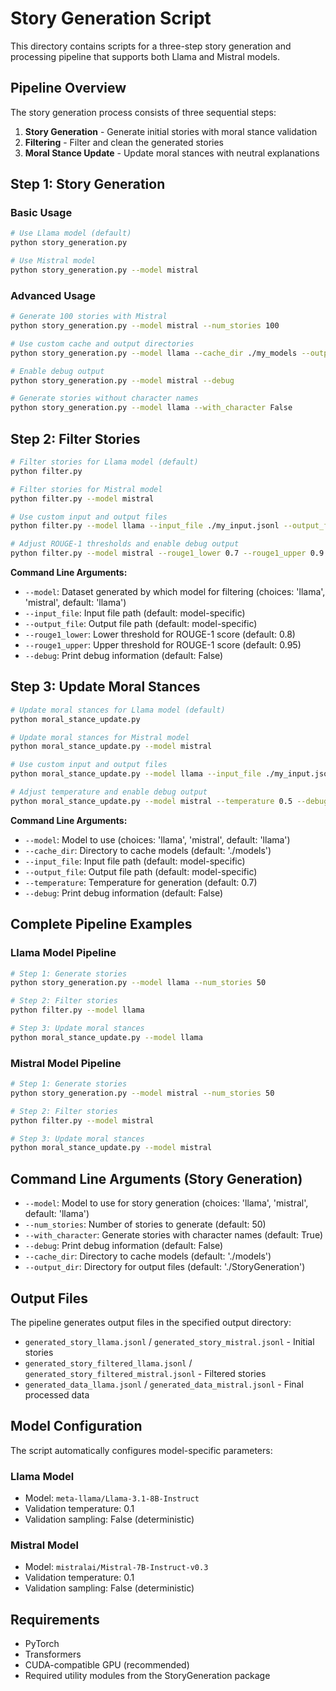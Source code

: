 # Story Generation Script

This directory contains scripts for a three-step story generation and processing pipeline that supports both Llama and Mistral models.

## Pipeline Overview

The story generation process consists of three sequential steps:

1. **Story Generation** - Generate initial stories with moral stance validation
2. **Filtering** - Filter and clean the generated stories
3. **Moral Stance Update** - Update moral stances with neutral explanations

## Step 1: Story Generation

### Basic Usage

```bash
# Use Llama model (default)
python story_generation.py

# Use Mistral model
python story_generation.py --model mistral
```

### Advanced Usage

```bash
# Generate 100 stories with Mistral
python story_generation.py --model mistral --num_stories 100

# Use custom cache and output directories
python story_generation.py --model llama --cache_dir ./my_models --output_dir ./my_output

# Enable debug output
python story_generation.py --model mistral --debug

# Generate stories without character names
python story_generation.py --model llama --with_character False
```

## Step 2: Filter Stories

```bash
# Filter stories for Llama model (default)
python filter.py

# Filter stories for Mistral model
python filter.py --model mistral

# Use custom input and output files
python filter.py --model llama --input_file ./my_input.jsonl --output_file ./my_output.jsonl

# Adjust ROUGE-1 thresholds and enable debug output
python filter.py --model mistral --rouge1_lower 0.7 --rouge1_upper 0.9 --debug
```

**Command Line Arguments:**
- `--model`: Dataset generated by which model for filtering (choices: 'llama', 'mistral', default: 'llama')
- `--input_file`: Input file path (default: model-specific)
- `--output_file`: Output file path (default: model-specific)
- `--rouge1_lower`: Lower threshold for ROUGE-1 score (default: 0.8)
- `--rouge1_upper`: Upper threshold for ROUGE-1 score (default: 0.95)
- `--debug`: Print debug information (default: False)

## Step 3: Update Moral Stances

```bash
# Update moral stances for Llama model (default)
python moral_stance_update.py

# Update moral stances for Mistral model
python moral_stance_update.py --model mistral

# Use custom input and output files
python moral_stance_update.py --model llama --input_file ./my_input.jsonl --output_file ./my_output.jsonl

# Adjust temperature and enable debug output
python moral_stance_update.py --model mistral --temperature 0.5 --debug
```

**Command Line Arguments:**
- `--model`: Model to use (choices: 'llama', 'mistral', default: 'llama')
- `--cache_dir`: Directory to cache models (default: './models')
- `--input_file`: Input file path (default: model-specific)
- `--output_file`: Output file path (default: model-specific)
- `--temperature`: Temperature for generation (default: 0.7)
- `--debug`: Print debug information (default: False)

## Complete Pipeline Examples

### Llama Model Pipeline
```bash
# Step 1: Generate stories
python story_generation.py --model llama --num_stories 50

# Step 2: Filter stories
python filter.py --model llama

# Step 3: Update moral stances
python moral_stance_update.py --model llama
```

### Mistral Model Pipeline
```bash
# Step 1: Generate stories
python story_generation.py --model mistral --num_stories 50

# Step 2: Filter stories
python filter.py --model mistral

# Step 3: Update moral stances
python moral_stance_update.py --model mistral
```

## Command Line Arguments (Story Generation)

- `--model`: Model to use for story generation (choices: 'llama', 'mistral', default: 'llama')
- `--num_stories`: Number of stories to generate (default: 50)
- `--with_character`: Generate stories with character names (default: True)
- `--debug`: Print debug information (default: False)
- `--cache_dir`: Directory to cache models (default: './models')
- `--output_dir`: Directory for output files (default: './StoryGeneration')

## Output Files

The pipeline generates output files in the specified output directory:
- `generated_story_llama.jsonl` / `generated_story_mistral.jsonl` - Initial stories
- `generated_story_filtered_llama.jsonl` / `generated_story_filtered_mistral.jsonl` - Filtered stories
- `generated_data_llama.jsonl` / `generated_data_mistral.jsonl` - Final processed data

## Model Configuration

The script automatically configures model-specific parameters:

### Llama Model
- Model: `meta-llama/Llama-3.1-8B-Instruct`
- Validation temperature: 0.1
- Validation sampling: False (deterministic)

### Mistral Model
- Model: `mistralai/Mistral-7B-Instruct-v0.3`
- Validation temperature: 0.1
- Validation sampling: False (deterministic)

## Requirements

- PyTorch
- Transformers
- CUDA-compatible GPU (recommended)
- Required utility modules from the StoryGeneration package
